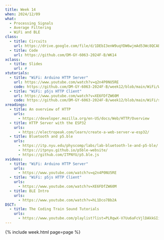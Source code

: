 ```yaml
---
title: Week 14
when: 2024/12/09
what:
  - Processing Signals
  - Average Filtering
  - WiFi and BLE
class:
  - title: Circuits
    url: https://drive.google.com/file/d/1DEbI3enW9uqYDW6wjmAd53Wc8QCAB-jk/
  - title: Code
    url: https://github.com/DM-GY-6063-2024F-B/WK14
xclass:
  - title: Slides
    url: #
xtutorials:
  - title: "WiFi: Arduino HTTP Server"
    url: https://www.youtube.com/watch?v=q2n4P0NU5RE
    code: https://github.com/DM-GY-6063-2024F-B/week12/blob/main/WiFi/WiFi.ino
  - title: "WiFi: p5js HTTP Client"
    url: https://www.youtube.com/watch?v=XE6FDfZW60M
    code: https://github.com/DM-GY-6063-2024F-B/week12/blob/main/WiFi/sketch.js
xreadings:
  - title: An overview of HTTP
    urls:
      - https://developer.mozilla.org/en-US/docs/Web/HTTP/Overview
  - title: HTTP Server with the ESP32
    urls:
      - https://electropeak.com/learn/create-a-web-server-w-esp32/
  - title: Bluetooth and p5.ble
    urls:
      - https://itp.nyu.edu/physcomp/labs/lab-bluetooth-le-and-p5-ble/
      - https://itpnyu.github.io/p5ble-website/
      - https://github.com/ITPNYU/p5.ble.js
xvideos:
  - title: "WiFi: Arduino HTTP Server"
    urls:
      - https://www.youtube.com/watch?v=q2n4P0NU5RE
  - title: "WiFi: p5js HTTP Client"
    urls:
      - https://www.youtube.com/watch?v=XE6FDfZW60M
  - title: BLE Intro
    urls:
      - https://www.youtube.com/watch?v=hL1Dco7Bb2A
DSCT:
  - title: The Coding Train Sound Tutorials
    urls:
      - https://www.youtube.com/playlist?list=PLRqwX-V7Uu6aFcVjlDAkkGIixw70s7jpW
---
```

{% include week.html page=page %}

